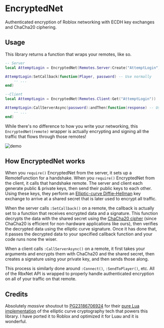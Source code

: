 # EncryptedNet

Authenticated encryption of Roblox networking with ECDH key exchanges and ChaCha20 ciphering.

## Usage

This library returns a function that wraps your remotes, like so.

```Lua
-- Server
local AttemptLogin = EncryptedNet(Remotes.Server:Create("AttemptLogin"))

AttemptLogin:SetCallback(function(Player, password) -- Use normally
    -- ...
end)

--Client
local AttemptLogin = EncryptedNet(Remotes.Client:Get("AttemptLogin"))

AttemptLogin:CallServerAsync(password):andThen(function(response) -- Use normally
    -- ...
end)
```

While there's no difference to how you write your networking, this `EncryptedNet(remote)` wrapper is actually encrypting and signing all the traffic that flows through those remotes!

![demo](https://cdn.discordapp.com/attachments/711758878995513364/945726611641233469/unknown.png)

## How EncryptedNet works

When you `require()` EncryptedNet from the server, it sets up a RemoteFunction for a handshake. When you `require()` EncryptedNet from the client, it calls that handshake remote. The server and client each generate public & private keys, then send their public keys to each other. Using these keys, they perform an [Elliptic-curve Diffie–Hellman](https://en.wikipedia.org/wiki/Elliptic-curve_Diffie%E2%80%93Hellman) key exchange to arrive at a shared secret that is later used to encrypt all traffic.

When the server calls `:SetCallback()` on a remote, the callback is actually set to a function that receives encrypted data and a signature. This function decrypts the data with the shared secret using the [ChaCha20 cipher](https://en.wikipedia.org/wiki/Salsa20#ChaCha20_adoption) (since ChaCha20 is efficient for non-hardware applications like ours), then verifies the decrypted data using the elliptic curve signature. Once it has done that, it passes the decrypted data to your specified callback function and your code runs none the wiser.

When a client calls `:CallServerAsync()` on a remote, it first takes your arguments and encrypts them with ChaCha20 and the shared secret, then creates a signature using your private key, and then sends those along.

This process is similarly done around `:Connect()`, `:SendToPlayer()`, etc. All of the RbxNet API is wrapped to properly handle authenticated encryption on all of your traffic on that remote.

## Credits

Absolutely *massive* shoutout to [PG23186706924](http://www.computercraft.info/forums2/index.php?/user/68959-pg23186706924/) for their [pure Lua implementation](http://www.computercraft.info/forums2/index.php?/topic/29803-elliptic-curve-cryptography/) of the elliptic curve cryptography tech that powers this library. I have ported it to Roblox and optimized it for Luau and it is wonderful.
